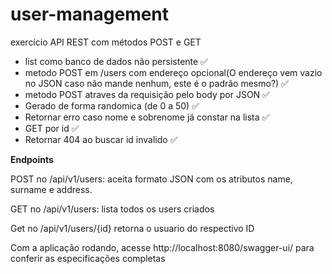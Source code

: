 # user-management

exercício API REST com métodos POST e GET

- list como banco de dados não persistente ✅
- metodo POST em /users com endereço opcional(O endereço vem vazio no JSON caso não mande nenhum, este é o padrão mesmo?) ✅
- metodo POST atraves da requisição pelo body por JSON ✅
- Gerado de forma randomica (de 0 a 50) ✅
- Retornar erro caso nome e sobrenome já constar na lista ✅
- GET por id ✅
- Retornar 404 ao buscar id invalido ✅
 

**Endpoints**

POST no /api/v1/users: aceita formato JSON com os atributos name, surname e address.

GET no /api/v1/users: lista todos os users criados

Get no /api/v1/users/{id} retorna o usuario do respectivo ID

Com a aplicação rodando, acesse http://localhost:8080/swagger-ui/ para conferir as especificações completas 
